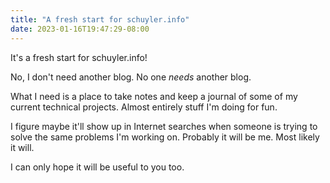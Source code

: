 ```yaml
---
title: "A fresh start for schuyler.info"
date: 2023-01-16T19:47:29-08:00
---
```


It's a fresh start for schuyler.info!

No, I don't need another blog. No one _needs_ another blog.

What I need is a place to take notes and keep a journal of some of my current
technical projects. Almost entirely stuff I'm doing for fun.

I figure maybe it'll show up in Internet searches when someone is trying to
solve the same problems I'm working on. Probably it will be me. Most likely it
will.

I can only hope it will be useful to you too.
